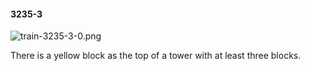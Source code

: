 #### 3235-3
![train-3235-3-0.png](https://github.com/lil-lab/nlvr/raw/master/nlvr/train/images/59/train-3235-3-0.png "train-3235-3-0.png")

There is a yellow block as the top of a tower with at least three blocks.